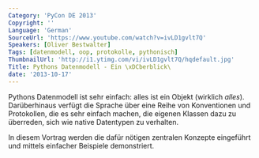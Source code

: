 ```yaml
---
Category: 'PyCon DE 2013'
Copyright: ''
Language: 'German'
SourceUrl: 'https://www.youtube.com/watch?v=ivLD1gvlt7Q'
Speakers: [Oliver Bestwalter]
Tags: [datenmodell, oop, protokolle, pythonisch]
ThumbnailUrl: 'http://i1.ytimg.com/vi/ivLD1gvlt7Q/hqdefault.jpg'
Title: Pythons Datenmodell - Ein \xDCberblick\
date: '2013-10-17'
---
```

Pythons Datenmodell ist sehr einfach: alles ist ein Objekt (wirklich *alles*).
Darüberhinaus verfügt die Sprache über eine Reihe von Konventionen und Protokollen, die es sehr einfach machen, die eigenen Klassen dazu zu überreden, sich wie native Datentypen zu verhalten.

In diesem Vortrag werden die dafür nötigen zentralen Konzepte eingeführt und mittels einfacher Beispiele demonstriert.

